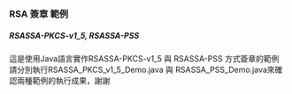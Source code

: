 ### RSA 簽章 範例
##### RSASSA-PKCS-v1_5, RSASSA-PSS

這是使用Java語言實作RSASSA-PKCS-v1_5 與 RSASSA-PSS 方式簽章的範例
請分別執行RSASSA_PKCS_v1_5_Demo.java 與 RSASSA_PSS_Demo.java來確認兩種範例的執行成果，謝謝

